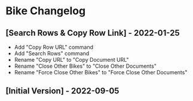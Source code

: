 # Bike Changelog

## [Search Rows & Copy Row Link] - 2022-01-25
- Add "Copy Row URL" command
- Add "Search Rows" command
- Rename "Copy URL" to "Copy Document URL"
- Rename "Close Other Bikes" to "Close Other Documents"
- Rename "Force Close Other Bikes" to "Force Close Other Documents"

## [Initial Version] - 2022-09-05